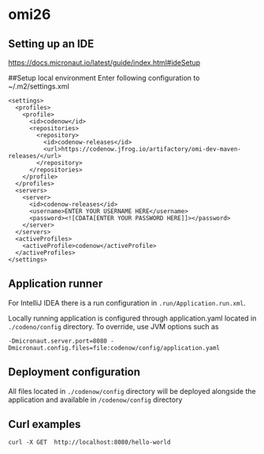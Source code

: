 # omi26

## Setting up an IDE
https://docs.micronaut.io/latest/guide/index.html#ideSetup

##Setup local environment
Enter following configuration to ~/.m2/settings.xml
```
<settings>
  <profiles>
    <profile>
      <id>codenow</id>
      <repositories>
        <repository>
          <id>codenow-releases</id>
          <url>https://codenow.jfrog.io/artifactory/omi-dev-maven-releases/</url>
        </repository>
      </repositories>
    </profile>
  </profiles>
  <servers>
    <server>
      <id>codenow-releases</id>
      <username>ENTER YOUR USERNAME HERE</username>
      <password><![CDATA[ENTER YOUR PASSWORD HERE]]></password>
    </server>
  </servers>
  <activeProfiles>
    <activeProfile>codenow</activeProfile>
  </activeProfiles>
</settings>
```

## Application runner
For IntelliJ IDEA there is a run configuration in `.run/Application.run.xml`.

Locally running application is configured through application.yaml located in `./codeno/config` directory. To override, use JVM options such as

```
-Dmicronaut.server.port=8080 -Dmicronaut.config.files=file:codenow/config/application.yaml 
```

## Deployment configuration
All files located in `./codenow/config` directory will be deployed alongside the application and available in `/codenow/config` directory

## Curl examples
```
curl -X GET  http://localhost:8080/hello-world 
```
